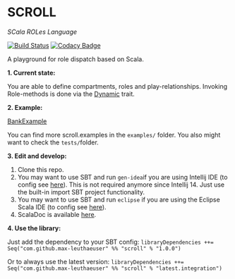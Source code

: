 SCROLL
======
*SCala ROLes Language*

[![Build Status](https://travis-ci.org/max-leuthaeuser/SCROLL.svg)](https://travis-ci.org/max-leuthaeuser/SCROLL) [![Codacy Badge](https://api.codacy.com/project/badge/0021c87e1b824c2f8a58b81406d5db48)](https://www.codacy.com/app/max-leuthaeuser/SCROLL)

A playground for role dispatch based on Scala.

**1. Current state:** 

You are able to define compartments, roles and play-relationships. Invoking Role-methods is done via the [Dynamic][scala-dynamic] trait.
  
**2. Example:**

[BankExample][BankExample]

  You can find more scroll.examples in the ```examples/``` folder.
  You also might want to check the ```tests/```folder.

**3. Edit and develop:**
  1. Clone this repo.
  2. You may want to use SBT and run ```gen-idea```if you are using Intellij IDE (to config see [here][sbt-gen-idea]). This is not required anymore since Intellij 14. Just use the built-in import SBT project functionality.
  3. You may want to use SBT and run ```eclipse``` if you are using the Eclipse Scala IDE (to config see [here][gen-eclipse]).
  4. ScalaDoc is available [here][scaladoc].
  
**4. Use the library:**

Just add the dependency to your SBT config:
```libraryDependencies ++= Seq("com.github.max-leuthaeuser" %% "scroll" % "1.0.0")```

Or to always use the latest version:
```libraryDependencies ++= Seq("com.github.max-leuthaeuser" %% "scroll" % "latest.integration")```

[sbt-gen-idea]: https://github.com/mpeltonen/sbt-idea
[gen-eclipse]: https://github.com/typesafehub/sbteclipse
[scala-dynamic]: http://www.scala-lang.org/api/current/#scala.Dynamic
[BankExample]: https://github.com/max-leuthaeuser/SCROLL/blob/master/examples/src/main/scala/scroll/examples/BankExample.scala
[scaladoc]: http://max-leuthaeuser.github.io/SCROLL
